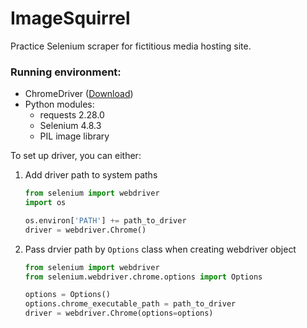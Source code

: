 # ImageSquirrel
Practice Selenium scraper for fictitious media hosting site.

### Running environment:
- ChromeDriver ([Download](https://chromedriver.chromium.org/downloads))
- Python modules:
    - requests 2.28.0
    - Selenium 4.8.3
    - PIL image library

To set up driver, you can either:
1. Add driver path to system paths
    ```python
    from selenium import webdriver
    import os

    os.environ['PATH'] += path_to_driver
    driver = webdriver.Chrome()
    ```
1. Pass drvier path by `Options` class when creating webdriver object
    ```python
    from selenium import webdriver
    from selenium.webdriver.chrome.options import Options

    options = Options()
    options.chrome_executable_path = path_to_driver
    driver = webdriver.Chrome(options=options)
    ```
